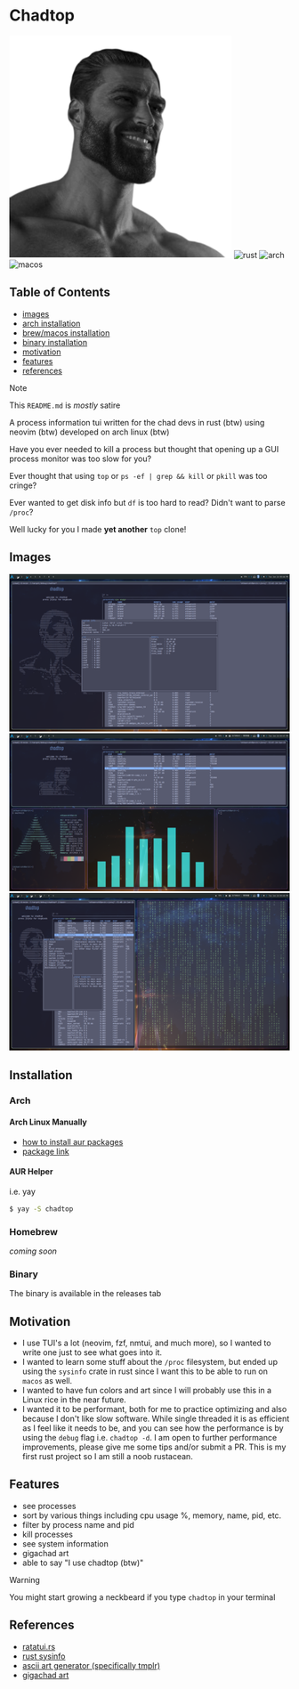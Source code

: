 # Chadtop
![gigachad](/img/gigachad.png)
![rust](https://img.shields.io/static/v1?logo=rust&label=&message=rust&color=FFF&logoColor=000000&style=flat-square)
![arch](https://img.shields.io/static/v1?logo=archlinux&label=&message=arch&color=3776AB&logoColor=1793D1&style=flat-square)
![macos](https://img.shields.io/static/v1?logo=apple&label=&message=macos&color=FFF&logoColor=000000&style=flat-square)

## Table of Contents
- [images](#Images)
- [arch installation](#Arch)
- [brew/macos installation](#Homebrew)
- [binary installation](#Binary)
- [motivation](#Motivation)
- [features](#Features)
- [references](#References)


> [!NOTE]
> This `README.md` is *mostly* satire

A process information tui written for the chad devs in rust (btw) using neovim
(btw) developed on arch linux (btw)

Have you ever needed to kill a process but thought that opening up a GUI
process monitor was too slow for you?

Ever thought that using `top` or `ps -ef | grep && kill` or `pkill` was too
cringe?

Ever wanted to get disk info but `df` is too hard to read? Didn't want to parse
`/proc`?

Well lucky for you I made **yet another** `top` clone!

## Images
![chadtop sysinfo](/img/chadtop_sysinfo.png)
![chadtop rice](/img/rice.png)
![chadtop keybinds](/img/keybinds.png)

## Installation
### Arch
#### Arch Linux Manually
- [how to install aur packages](https://wiki.archlinux.org/title/Arch_User_Repository#Installing_and_upgrading_packages)
- [package link](https://aur.archlinux.org/packages/chadtop)
#### AUR Helper
i.e. yay
```bash
$ yay -S chadtop
```
### Homebrew
*coming soon*
### Binary
The binary is available in the releases tab

## Motivation
- I use TUI's a lot (neovim, fzf, nmtui, and much more), so I wanted to write
one just to see what goes into it.
- I wanted to learn some stuff about the `/proc` filesystem, but ended up using
the `sysinfo` crate in rust since I want this to be able to run on `macos` as
well.
- I wanted to have fun colors and art since I will probably use this in a Linux
rice in the near future.
- I wanted it to be performant, both for me to practice optimizing and also
because I don't like slow software. While single threaded it is as efficient as
I feel like it needs to be, and you can see how the performance is by using the
`debug` flag i.e. `chadtop -d`. I am open to further performance improvements,
please give me some tips and/or submit a PR. This is my first rust project so I
am still a noob rustacean.

## Features
- see processes
- sort by various things including cpu usage %, memory, name, pid, etc.
- filter by process name and pid
- kill processes
- see system information
- gigachad art
- able to say "I use chadtop (btw)"

> [!WARNING]
> You might start growing a neckbeard if you type `chadtop` in your terminal

## References
- [ratatui.rs](https://ratatui.rs/)
- [rust sysinfo](https://docs.rs/sysinfo/latest/sysinfo/)
- [ascii art generator (specifically tmplr)](https://patorjk.com/software/taag/)
- [gigachad art](https://emojicombos.com/gigachad-ascii-art)
